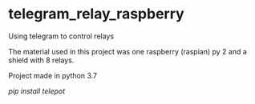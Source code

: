 # telegram_relay_raspberry
Using telegram to control relays

The material used in this project was one raspberry (raspian) py 2 and a shield with 8 relays.

Project made in python 3.7

*pip install telepot*
